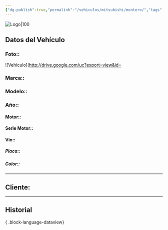```yaml
---
{"dg-publish":true,"permalink":"/vehiculos/mitsubishi/montero/","tags":["Mitsubishi"]}
---
```


![Logo|100](http://drive.google.com/uc?export=view&id=137fl3TIZ0-PU8b-Pt0bsjclwHub_u78G)

## Datos del Vehículo 
### Foto:: 
![Vehículo](http://drive.google.com/uc?export=view&id=

### Marca:: 
### Modelo:: 
### Año:: 
#### Motor:: 
#### Serie Motor:: 
#### Vin:: 
##### Placa:: 
##### Color:: 
---

## Cliente:



---

## Historial


{ .block-language-dataview} 